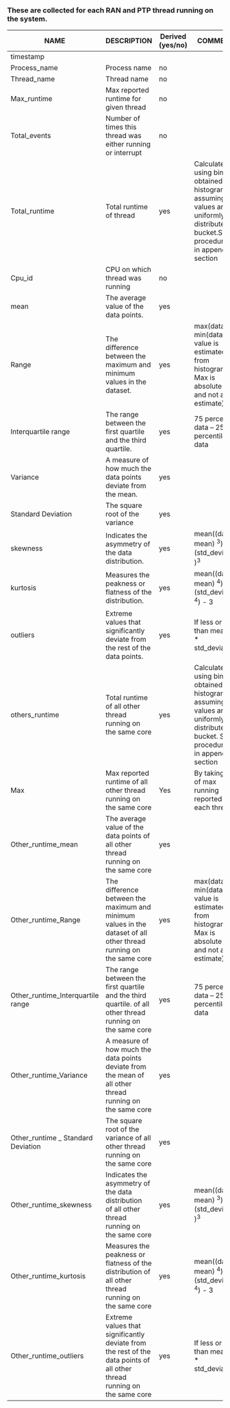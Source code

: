 ### These are collected for each RAN and PTP thread running on the system.
| NAME                                | DESCRIPTION                                                                                                             | Derived (yes/no) | COMMENTS                                                                                                                              |
| ----------------------------------- | ----------------------------------------------------------------------------------------------------------------------- | ---------------- | ------------------------------------------------------------------------------------------------------------------------------------- |
| timestamp                           |                                                                                                                         |                  |                                                                                                                                       |
| Process_name                        | Process name                                                                                                            | no               |                                                                                                                                       |
| Thread_name                         | Thread name                                                                                                             | no               |                                                                                                                                       |
| Max_runtime                         | Max reported runtime for given thread                                                                                   | no               |                                                                                                                                       |
| Total_events                        | Number of times this thread was either running or interrupt                                                             | no               |                                                                                                                                       |
| Total_runtime                       | Total runtime of thread                                                                                                 | yes              | Calculated using bin obtained from histogram assuming values are uniformly distributed in bucket.See procedure-1 in appendix section  |
| Cpu_id                              | CPU on which thread was running                                                                                         | no               |                                                                                                                                       |
| mean                                | The average value of the data points.                                                                                   | yes              |                                                                                                                                       |
| Range                               | The difference between the maximum and minimum values in the dataset.                                                   | yes              | max(data) - min(data) (Min value is estimated from histogram. Max is absolute value and not an estimate)                              |
| Interquartile range                 | The range between the first quartile and the third quartile.                                                            | yes              | 75 percentile data – 25 percentile of data                                                                                            |
| Variance                            | A measure of how much the data points deviate from the mean.                                                            | yes              |                                                                                                                                       |
| Standard Deviation                  | The square root of the variance                                                                                         | yes              |                                                                                                                                       |
| skewness                            | Indicates the asymmetry of the data distribution.                                                                       | yes              | mean((data - mean) <sup>3</sup>) / (std_deviation )<sup>3</sup>                                                                       |
| kurtosis                            | Measures the peakness or flatness of the distribution.                                                                  | yes              | mean((data - mean) <sup>4</sup>) / (std_deviation <sup>4</sup>) - 3                                                                   |
| outliers                            | Extreme values that significantly deviate from the rest of the data points.                                             | yes              | If less or more than mean - 2 \* std_deviation                                                                                        |
| others_runtime                      | Total runtime of all other thread running on the same core                                                              | yes              | Calculated using bin obtained from histogram assuming values are uniformly distributed in bucket. See procedure-1 in appendix section |
| Max                                 | Max reported runtime of all other thread running on the same core                                                       | Yes              | By taking max of max running reported by each thread                                                                                  |
| Other_runtime_mean                  | The average value of the data points of all other thread running on the same core                                       | yes              |                                                                                                                                       |
| Other_runtime_Range                 | The difference between the maximum and minimum values in the dataset of all other thread running on the same core       | yes              | max(data) - min(data) (Min value is estimated from histogram. Max is absolute value and not an estimate)                              |
| Other_runtime_Interquartile range   | The range between the first quartile and the third quartile. of all other thread running on the same core               | yes              | 75 percentile data – 25 percentile of data                                                                                            |
| Other_runtime_Variance              | A measure of how much the data points deviate from the mean of all other thread running on the same core                | yes              |                                                                                                                                       |
| Other_runtime \_ Standard Deviation | The square root of the variance of all other thread running on the same core                                            | yes              |                                                                                                                                       |
| Other_runtime_skewness              | Indicates the asymmetry of the data distribution  of all other thread running on the same core                          | yes              | mean((data - mean) <sup>3</sup>) / (std_deviation )<sup>3</sup>                                                                       |
| Other_runtime_kurtosis              | Measures the peakness or flatness of the distribution of all other thread running on the same core                      | yes              | mean((data - mean) <sup>4</sup>) / (std_deviation <sup>4</sup>) - 3                                                                   |
| Other_runtime_outliers              | Extreme values that significantly deviate from the rest of the data points of all other thread running on the same core | yes              | If less or more than mean - 2 \* std_deviation                                                                                        |
